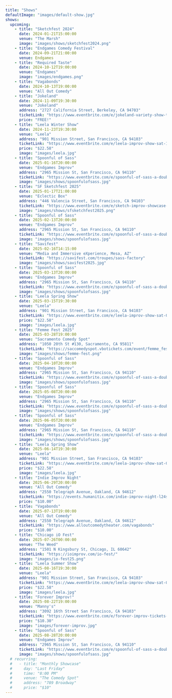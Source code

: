 ```yaml
---
title: "Shows"
defaultImage: "images/default-show.jpg"
shows:
  upcoming:
    - title: "Sketchfest 2024"
      date: 2024-01-21T15:00:00
      venue: "The Marsh"
      image: "images/shows/sketchfest2024.png"
    - title: "Endgames Comedy Festival"
      date: 2024-09-21T21:00:00
      venue: Endgames
    - title: "Required Taste"
      date: 2024-10-12T19:00:00
      venue: "Endgames"
      image: "images/endgames.png"
    - title: "Vagabonds"
      date: 2024-10-13T19:00:00
      venue: "All Out Comedy"
    - title: "Jokeland"
      date: 2024-11-09T19:30:00
      venue: "Jokeland"
      address: "2727 California Street, Berkeley, CA 94703"
      ticketLink: "https://www.eventbrite.com/e/jokeland-variety-show-tickets-1022823642047?aff=erelexpmlt"
      price: "FREE!"
    - title: "Leela Winter Show"
      date: 2024-11-23T19:30:00
      venue: "Leela"
      address: "901 Mission Street, San Francisco, CA 94103"
      ticketLink: "https://www.eventbrite.com/e/leela-improv-show-sat-112324-sanfrancisco-ca-tickets-1027970255707?aff=erelexpmlt"
      price: "$22.58"    
      image: "images/leela.jpg"
    - title: "Spoonful of Sass"
      date: 2025-01-16T20:00:00
      venue: "Endgames Improv"
      address: "2965 Mission St, San Francisco, CA 94110"
      ticketLink: "https://www.eventbrite.com/e/spoonful-of-sass-a-double-dose-of-improv-tickets-1146724226029"
      image: "images/shows/spoonfulofsass.jpg"
    - title: "SF Sketchfest 2025"
      date: 2025-01-17T21:00:00
      venue: "Eclectic Box"
      address: "446 Valencia Street, San Francisco, CA 94103"
      ticketLink: "https://www.eventbrite.com/e/sketch-improv-showcase-tickets-1082876676289?aff=oddtdtcreator"
      image: "images/shows/sfsketchfest2025.png"
    - title: "Spoonful of Sass"
      date: 2025-02-13T20:00:00
      venue: "Endgames Improv"
      address: "2965 Mission St, San Francisco, CA 94110"
      ticketLink: "https://www.eventbrite.com/e/spoonful-of-sass-a-double-dose-of-improv-tickets-1146724226029"
      image: "images/shows/spoonfulofsass.jpg"
    - title: "Savifest"
      date: 2025-02-16T14:15:00
      venue: "Media and Immersive eXperience, Mesa, AZ"
      ticketLink: "https://savifest.com/troupes/sass-factory"
      image: "images/shows/savifest2025.jpg"
    - title: "Spoonful of Sass"
      date: 2025-03-13T20:00:00
      venue: "Endgames Improv"
      address: "2965 Mission St, San Francisco, CA 94110"
      ticketLink: "https://www.eventbrite.com/e/spoonful-of-sass-a-double-dose-of-improv-tickets-1146724226029"
      image: "images/shows/spoonfulofsass.jpg"
    - title: "Leela Spring Show"
      date: 2025-03-15T19:30:00
      venue: "Leela"
      address: "901 Mission Street, San Francisco, CA 94103"
      ticketLink: "https://www.eventbrite.com/e/leela-improv-show-sat-031525-sanfrancisco-ca-tickets-1243626413079"
      price: "$22.58"
      image: "images/leela.jpg"
    - title: "Femme Fest 2025"
      date: 2025-03-28T19:00:00
      venue: "Sacramento Comedy Spot"
      address: "1050 20th St #130, Sacramento, CA 95811"
      ticketLink: "https://saccomedyspot.vbotickets.com/event/femme_fest_tickets/147805"
      image: "images/shows/femme-fest.png"
    - title: "Spoonful of Sass"
      date: 2025-04-10T20:00:00
      venue: "Endgames Improv"
      address: "2965 Mission St, San Francisco, CA 94110"
      ticketLink: "https://www.eventbrite.com/e/spoonful-of-sass-a-double-dose-of-improv-tickets-1146724226029"
      image: "images/shows/spoonfulofsass.jpg"
    - title: "Spoonful of Sass"
      date: 2025-05-08T20:00:00
      venue: "Endgames Improv"
      address: "2965 Mission St, San Francisco, CA 94110"
      ticketLink: "https://www.eventbrite.com/e/spoonful-of-sass-a-double-dose-of-improv-tickets-1146724226029"
      image: "images/shows/spoonfulofsass.jpg"
    - title: "Spoonful of Sass"
      date: 2025-06-05T20:00:00
      venue: "Endgames Improv"
      address: "2965 Mission St, San Francisco, CA 94110"
      ticketLink: "https://www.eventbrite.com/e/spoonful-of-sass-a-double-dose-of-improv-tickets-1146724226029"
      image: "images/shows/spoonfulofsass.jpg"
    - title: "Leela Spring Show"
      date: 2025-06-14T19:30:00
      venue: "Leela"
      address: "901 Mission Street, San Francisco, CA 94103"
      ticketLink: "https://www.eventbrite.com/e/leela-improv-show-sat-061425-sanfrancisco-ca-tickets-1335400110679"
      price: "$22.58"
      image: "images/leela.jpg"
    - title: "Indie Improv Night"
      date: 2025-06-29T20:00:00
      venue: "All Out Comedy"
      address: "2550 Telegraph Avenue, Oakland, CA 94612"
      ticketLink: "https://events.humanitix.com/indie-improv-night-l24sl9t3"
      price: "$10.00"
    - title: "Vagabonds"
      date: 2025-07-13T19:00:00
      venue: "All Out Comedy"
      address: "2550 Telegraph Avenue, Oakland, CA 94612"
      ticketLink: "https://www.alloutcomedytheater.com/vagabonds"
      price: "$10.00"
    - title: "Chicago iO Fest"
      date: 2025-07-26T00:00:00
      venue: "The Weed"
      address: "1501 N Kingsbury St, Chicago, IL 60642"
      ticketLink: "https://ioimprov.com/io-fest/"
      image: "images/io-fest25.png"
    - title: "Leela Summer Show"
      date: 2025-08-16T19:30:00
      venue: "Leela"
      address: "901 Mission Street, San Francisco, CA 94103"
      ticketLink: "https://www.eventbrite.com/e/leela-improv-show-sat-081625-sanfrancisco-ca-tickets-1567371603659?aff=oddtdtcreator"
      price: "$22.58"
      image: "images/leela.jpg"
    - title: "Forever Improv!"
      date: 2025-08-22T19:00:00
      venue: "Manny's"
      address: "3092 16th Street San Francisco, CA 94103"
      ticketLink: "https://www.eventbrite.com/e/forever-improv-tickets-1471071086219"
      price: "$10.30"
      image: "images/forever-improv.jpg"
    - title: "Spoonful of Sass"
      date: 2025-08-28T20:00:00
      venue: "Endgames Improv"
      address: "2965 Mission St, San Francisco, CA 94110"
      ticketLink: "https://www.eventbrite.com/e/spoonful-of-sass-a-double-dose-of-improv-tickets-1146724226029"
      image: "images/shows/spoonfulofsass.jpg"
  # recurring:
  #   - title: "Monthly Showcase"
  #     day: "Last Friday"
  #     time: "8:00 PM"
  #     venue: "The Comedy Spot"
  #     address: "789 Broadway"
  #     price: "$10"
---
```

